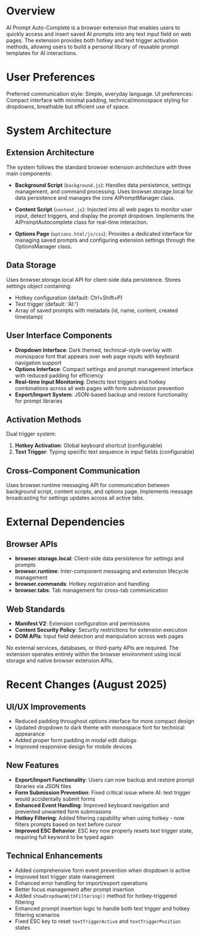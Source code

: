 # Overview

AI Prompt Auto-Complete is a browser extension that enables users to quickly access and insert saved AI prompts into any text input field on web pages. The extension provides both hotkey and text trigger activation methods, allowing users to build a personal library of reusable prompt templates for AI interactions.

# User Preferences

Preferred communication style: Simple, everyday language.
UI preferences: Compact interface with minimal padding, technical/monospace styling for dropdowns, breathable but efficient use of space.

# System Architecture

## Extension Architecture
The system follows the standard browser extension architecture with three main components:

- **Background Script** (`background.js`): Handles data persistence, settings management, and command processing. Uses browser.storage.local for data persistence and manages the core AIPromptManager class.

- **Content Script** (`content.js`): Injected into all web pages to monitor user input, detect triggers, and display the prompt dropdown. Implements the AIPromptAutocomplete class for real-time interaction.

- **Options Page** (`options.html/js/css`): Provides a dedicated interface for managing saved prompts and configuring extension settings through the OptionsManager class.

## Data Storage
Uses browser.storage.local API for client-side data persistence. Stores settings object containing:
- Hotkey configuration (default: Ctrl+Shift+P)
- Text trigger (default: 'AI:')
- Array of saved prompts with metadata (id, name, content, created timestamp)

## User Interface Components
- **Dropdown Interface**: Dark themed, technical-style overlay with monospace font that appears over web page inputs with keyboard navigation support
- **Options Interface**: Compact settings and prompt management interface with reduced padding for efficiency  
- **Real-time Input Monitoring**: Detects text triggers and hotkey combinations across all web pages with form submission prevention
- **Export/Import System**: JSON-based backup and restore functionality for prompt libraries

## Activation Methods
Dual trigger system:
1. **Hotkey Activation**: Global keyboard shortcut (configurable)
2. **Text Trigger**: Typing specific text sequence in input fields (configurable)

## Cross-Component Communication
Uses browser.runtime messaging API for communication between background script, content scripts, and options page. Implements message broadcasting for settings updates across all active tabs.

# External Dependencies

## Browser APIs
- **browser.storage.local**: Client-side data persistence for settings and prompts
- **browser.runtime**: Inter-component messaging and extension lifecycle management
- **browser.commands**: Hotkey registration and handling
- **browser.tabs**: Tab management for cross-tab communication

## Web Standards
- **Manifest V2**: Extension configuration and permissions
- **Content Security Policy**: Security restrictions for extension execution
- **DOM APIs**: Input field detection and manipulation across web pages

No external services, databases, or third-party APIs are required. The extension operates entirely within the browser environment using local storage and native browser extension APIs.

# Recent Changes (August 2025)

## UI/UX Improvements
- Reduced padding throughout options interface for more compact design
- Updated dropdown to dark theme with monospace font for technical appearance
- Added proper form padding in modal edit dialogs
- Improved responsive design for mobile devices

## New Features
- **Export/Import Functionality**: Users can now backup and restore prompt libraries via JSON files
- **Form Submission Prevention**: Fixed critical issue where AI: text trigger would accidentally submit forms
- **Enhanced Event Handling**: Improved keyboard navigation and prevented unwanted form submissions
- **Hotkey Filtering**: Added filtering capability when using hotkey - now filters prompts based on text before cursor
- **Improved ESC Behavior**: ESC key now properly resets text trigger state, requiring full keyword to be typed again

## Technical Enhancements
- Added comprehensive form event prevention when dropdown is active
- Improved text trigger state management
- Enhanced error handling for import/export operations
- Better focus management after prompt insertion
- Added `showDropdownWithFiltering()` method for hotkey-triggered filtering
- Enhanced prompt insertion logic to handle both text trigger and hotkey filtering scenarios
- Fixed ESC key to reset `textTriggerActive` and `textTriggerPosition` states